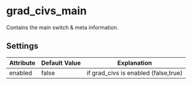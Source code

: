 # grad\_civs\_main

Contains the main switch & meta information.

## Settings

Attribute                | Default Value | Explanation
-------------------------|---------------|------------------------------------------------------------------------------------------------------------------------------------------------
enabled                  | false         | if grad_civs is enabled (false,true)
